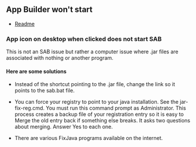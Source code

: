 ## App Builder won't start

- [Readme](README.md)

### App icon on desktop when clicked does not start SAB <a id="h2-4"></a>



This is not an SAB issue but rather a computer issue where .jar files are associated with nothing or another program.



#### Here are some solutions



* Instead of the shortcut pointing to the .jar file, change the link so it points to the sab.bat file.

* You can force your registry to point to your java installation. See the jar-fix-reg.cmd. You must run this command prompt as Administrator. This process creates a backup file of your registration entry so it is easy to Merge the old entry back if something else breaks. It asks two questions about merging. Answer Yes to each one.

* There are various FixJava programs available on the internet.


